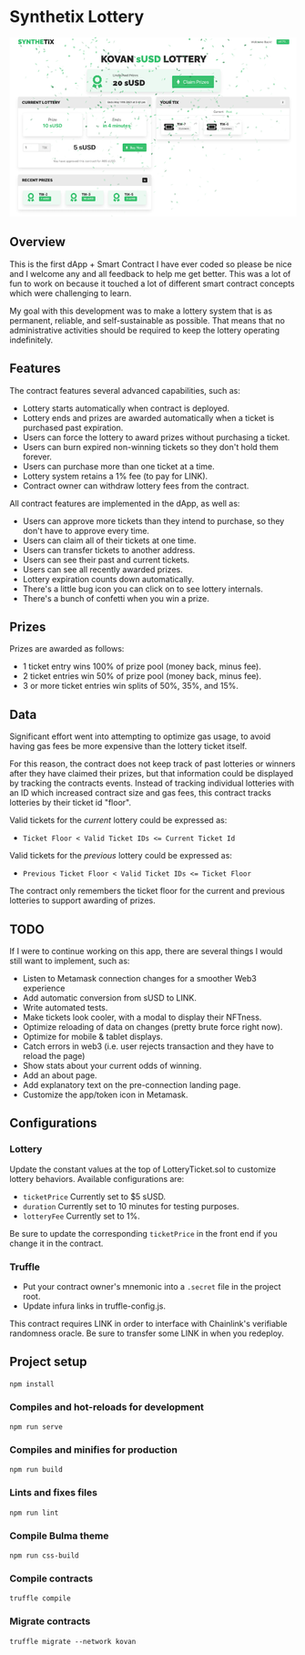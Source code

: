 # Synthetix Lottery

![Screenshot](https://raw.githubusercontent.com/sarasioux/synthetix-lottery/master/src/assets/screenshot.png)

## Overview

This is the first dApp + Smart Contract I have ever coded so please be nice and I welcome any and all feedback to help me get better.  This was a lot of fun to work on because it touched a lot of different smart contract concepts which were challenging to learn.

My goal with this development was to make a lottery system that is as permanent, reliable, and self-sustainable as possible.  That means that no administrative activities should be required to keep the lottery operating indefinitely.

## Features

The contract features several advanced capabilities, such as:
* Lottery starts automatically when contract is deployed.
* Lottery ends and prizes are awarded automatically when a ticket is purchased past expiration.
* Users can force the lottery to award prizes without purchasing a ticket.
* Users can burn expired non-winning tickets so they don't hold them forever.
* Users can purchase more than one ticket at a time.
* Lottery system retains a 1% fee (to pay for LINK).
* Contract owner can withdraw lottery fees from the contract.

All contract features are implemented in the dApp, as well as:
* Users can approve more tickets than they intend to purchase, so they don't have to approve every time.
* Users can claim all of their tickets at one time.
* Users can transfer tickets to another address.
* Users can see their past and current tickets.
* Users can see all recently awarded prizes.
* Lottery expiration counts down automatically.
* There's a little bug icon you can click on to see lottery internals.
* There's a bunch of confetti when you win a prize.


## Prizes
Prizes are awarded as follows:
* 1 ticket entry wins 100% of prize pool (money back, minus fee).
* 2 ticket entries win 50% of prize pool (money back, minus fee).
* 3 or more ticket entries win splits of 50%, 35%, and 15%.


## Data

Significant effort went into attempting to optimize gas usage, to avoid having gas fees be more expensive than the lottery ticket itself.

For this reason, the contract does not keep track of past lotteries or winners after they have claimed their prizes, but that information could be displayed by tracking the contracts events.  Instead of tracking individual lotteries with an ID which increased contract size and gas fees, this contract tracks lotteries by their ticket id "floor".

Valid tickets for the *current* lottery could be expressed as:

* ``Ticket Floor < Valid Ticket IDs <= Current Ticket Id``

Valid tickets for the *previous* lottery could be expressed as:

* ``Previous Ticket Floor < Valid Ticket IDs <= Ticket Floor``

The contract only remembers the ticket floor for the current and previous lotteries to support awarding of prizes.

## TODO
If I were to continue working on this app, there are several things I would still want to implement, such as:
* Listen to Metamask connection changes for a smoother Web3 experience
* Add automatic conversion from sUSD to LINK.
* Write automated tests.
* Make tickets look cooler, with a modal to display their NFTness.
* Optimize reloading of data on changes (pretty brute force right now).
* Optimize for mobile & tablet displays.
* Catch errors in web3 (i.e. user rejects transaction and they have to reload the page)
* Show stats about your current odds of winning.
* Add an about page.
* Add explanatory text on the pre-connection landing page.
* Customize the app/token icon in Metamask.

## Configurations

### Lottery
Update the constant values at the top of LotteryTicket.sol to customize lottery behaviors.  Available configurations are:
* ``ticketPrice`` Currently set to $5 sUSD.
* ``duration`` Currently set to 10 minutes for testing purposes.
* ``lotteryFee`` Currently set to 1%.

Be sure to update the corresponding ``ticketPrice`` in the front end if you change it in the contract.

### Truffle
* Put your contract owner's mnemonic into a ``.secret`` file in the project root.
* Update infura links in truffle-config.js.


This contract requires LINK in order to interface with Chainlink's verifiable randomness oracle.  Be sure to transfer some LINK in when you redeploy.

## Project setup
```
npm install
```

### Compiles and hot-reloads for development
```
npm run serve
```

### Compiles and minifies for production
```
npm run build
```

### Lints and fixes files
```
npm run lint
```

### Compile Bulma theme
```
npm run css-build
```

### Compile contracts
```
truffle compile
```

### Migrate contracts
```
truffle migrate --network kovan
```
